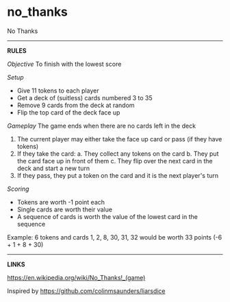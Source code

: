# no_thanks
No Thanks

**********
**RULES**

*Objective*
To finish with the lowest score

*Setup*
* Give 11 tokens to each player
* Get a deck of (suitless) cards numbered 3 to 35
* Remove 9 cards from the deck at random
* Flip the top card of the deck face up

*Gameplay*
The game ends when there are no cards left in the deck

1. The current player may either take the face up card or pass (if they have tokens)
2. If they take the card:
    a. They collect any tokens on the card
    b. They put the card face up in front of them
    c. They flip over the next card in the deck and start a new turn
3. If they pass, they put a token on the card and it is the next player's turn

*Scoring*
* Tokens are worth -1 point each
* Single cards are worth their value
* A sequence of cards is worth the value of the lowest card in the sequence

Example: 6 tokens and cards 1, 2, 8, 30, 31, 32 would be worth 33 points (-6 + 1 + 8 + 30)

**********
**LINKS**

https://en.wikipedia.org/wiki/No_Thanks!_(game)

Inspired by https://github.com/colinmsaunders/liarsdice
